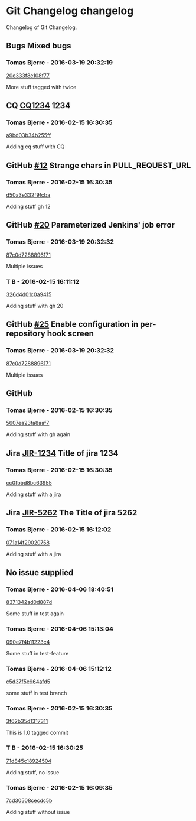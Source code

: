# Git Changelog changelog

Changelog of Git Changelog.

## Bugs Mixed bugs
  
### Tomas Bjerre - 2016-03-19 20:32:19
[20e333f8e108f77](https://server/20e333f8e108f77)

More stuff tagged with  twice

## CQ [CQ1234](http://cq/1234) 1234
  
### Tomas Bjerre - 2016-02-15 16:30:35
[a9bd03b34b255ff](https://server/a9bd03b34b255ff)

Adding cq stuff with CQ

## GitHub [#12](https://github.com/tomasbjerre/pull-request-notifier-for-bitbucket/issues/12) Strange chars in PULL_REQUEST_URL
  
### Tomas Bjerre - 2016-02-15 16:30:35
[d50a3e332f9fcba](https://server/d50a3e332f9fcba)

Adding stuff  gh 12

## GitHub [#20](https://github.com/tomasbjerre/pull-request-notifier-for-bitbucket/issues/20) Parameterized Jenkins&#39; job error
  
### Tomas Bjerre - 2016-03-19 20:32:32
[87c0d7288896171](https://server/87c0d7288896171)

Multiple issues

### T B - 2016-02-15 16:11:12
[326d4d01c0a9415](https://server/326d4d01c0a9415)

Adding stuff with gh 20

## GitHub [#25](https://github.com/tomasbjerre/pull-request-notifier-for-bitbucket/issues/25) Enable  configuration in per-repository hook screen
  
### Tomas Bjerre - 2016-03-19 20:32:32
[87c0d7288896171](https://server/87c0d7288896171)

Multiple issues

## GitHub 
  
### Tomas Bjerre - 2016-02-15 16:30:35
[5607ea23fa8aaf7](https://server/5607ea23fa8aaf7)

Adding stuff
 with gh again

## Jira [JIR-1234](https://jiraserver/jira/browse/) Title of jira 1234
  
### Tomas Bjerre - 2016-02-15 16:30:35
[cc0fbbd8bc63955](https://server/cc0fbbd8bc63955)

Adding stuff with a jira

## Jira [JIR-5262](https://jiraserver/jira/browse/) The Title of jira 5262
  
### Tomas Bjerre - 2016-02-15 16:12:02
[071a14f29020758](https://server/071a14f29020758)

Adding stuff with a jira

## No issue supplied 
  
### Tomas Bjerre - 2016-04-06 18:40:51
[8371342ad0d887d](https://server/8371342ad0d887d)

Some stuff in test again

### Tomas Bjerre - 2016-04-06 15:13:04
[090e7f4b11223c4](https://server/090e7f4b11223c4)

Some stuff in test-feature

### Tomas Bjerre - 2016-04-06 15:12:12
[c5d37f5e964afd5](https://server/c5d37f5e964afd5)

some stuff in test branch

### Tomas Bjerre - 2016-02-15 16:30:35
[3f62b35d1317311](https://server/3f62b35d1317311)

This is 1.0 tagged commit

### T B - 2016-02-15 16:30:25
[71d845c18924504](https://server/71d845c18924504)

Adding stuff, no issue

### Tomas Bjerre - 2016-02-15 16:09:35
[7cd30508cecdc5b](https://server/7cd30508cecdc5b)

Adding stuff without issue